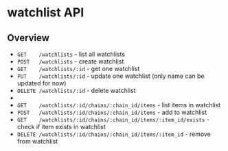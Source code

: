 # watchlist API

## Overview

- `GET    /watchlists` - list all watchlists
- `POST   /watchlists` - create watchlist
- `GET    /watchlists/:id` - get one watchlist
- `PUT    /watchlists/:id` - update one watchlist (only name can be updated for now)
- `DELETE /watchlists/:id` - delete watchlist
-
- `GET    /watchlists/:id/chains/:chain_id/items` - list items in watchlist
- `POST   /watchlists/:id/chains/:chain_id/items` - add to watchlist
- `GET    /watchlists/:id/chains/:chain_id/items/:item_id/exists` - check if item exists in watchlist
- `DELETE /watchlists/:id/chains/:chain_id/items/:item_id` - remove from watchlist
